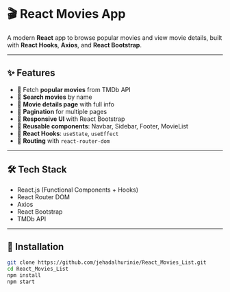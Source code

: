 # 🎬 React Movies App

A modern **React** app to browse popular movies and view movie details, built with **React Hooks**, **Axios**, and **React Bootstrap**.

---

## ✨ Features

- 🔹 Fetch **popular movies** from TMDb API  
- 🔹 **Search movies** by name  
- 🔹 **Movie details page** with full info  
- 🔹 **Pagination** for multiple pages  
- 🔹 **Responsive UI** with React Bootstrap  
- 🔹 **Reusable components**: Navbar, Sidebar, Footer, MovieList  
- 🔹 **React Hooks**: `useState`, `useEffect`  
- 🔹 **Routing** with `react-router-dom`  

---

## 🛠️ Tech Stack

- React.js (Functional Components + Hooks)  
- React Router DOM  
- Axios  
- React Bootstrap  
- TMDb API  

---

## 🚀 Installation

```bash
git clone https://github.com/jehadalhurinie/React_Movies_List.git
cd React_Movies_List
npm install
npm start
